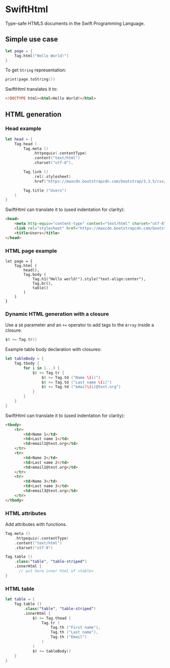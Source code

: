 # SwiftHtml

Type-safe HTML5 documents in the Swift Programming Language.

## Simple use case

```swift
let page = {
    Tag.html("Hello World!")
}
```

To get `String` representation:

```swift
print(page.toString())
```

SwiftHtml translates it to:

```html
<!DOCTYPE html><html>Hello World!</html>
```

## HTML generation

### Head example

```swift
let head = {
    Tag.head (
        Tag.meta ()
            .httpequiv(.contentType)
            .content("text/html")
            .charset("utf-8"),

        Tag.link ()
            .rel(.stylesheet)
            .href("https://maxcdn.bootstrapcdn.com/bootstrap/3.3.5/css/bootstrap.min.css"),

        Tag.title ("Users")
    )
}
```
SwiftHtml can translate it to (used indentation for clarity):

```html
<head>
    <meta http-equiv="content-type" content="text/html" charset="utf-8">
    <link rel="stylesheet" href="https://maxcdn.bootstrapcdn.com/bootstrap/3.3.5/css/bootstrap.min.css">
    <title>Users</title>
</head>
```

### HTML page example

```
let page = {
    Tag.html (
        head(),
        Tag.body (
            Tag.h1("Hello world!").style("text-align:center"),
            Tag.br(),
            table()
        )
    )
}
```

### Dynamic HTML generation with a closure

Use a `$0` parameter and an `+=` operator to add tags to the `Array` inside a closure.

```swift
$0 += Tag.tr()
```

Example table body declaration with closures:

```swift
let tableBody = {
    Tag.tbody {
        for i in 1...3 {
            $0 += Tag.tr {
                $0 += Tag.td ("Name \(i)")
                $0 += Tag.td ("Last name \(i)")
                $0 += Tag.td ("email\(i)@test.org")
            }
        }
    }
}
```

SwiftHtml can translate it to (used indentation for clarity):

```html
<tbody>
    <tr>
        <td>Name 1</td>
        <td>Last name 1</td>
        <td>email1@test.org</td>
    </tr>
    <tr>
        <td>Name 2</td>
        <td>Last name 2</td>
        <td>email2@test.org</td>
    </tr>
    <tr>
        <td>Name 3</td>
        <td>Last name 3</td>
        <td>email3@test.org</td>
    </tr>
</tbody>
```

### HTML attributes

Add attributes with functions.

```swift
Tag.meta ()
    .httpequiv(.contentType)
    .content("text/html")
    .charset("utf-8")
```

```swift
Tag.table ()
    .class("table", "table-striped")
    .innerHtml {
      // put here inner html of <table>
}  
```

### HTML table

```swift
let table = {
    Tag.table ()
        .class("table", "table-striped")
        .innerHtml {
            $0 += Tag.thead (
                Tag.tr (
                    Tag.th ("First name"),
                    Tag.th ("Last name"),
                    Tag.th ("Email")
                )
            )
            $0 += tableBody()
    }
}
```
